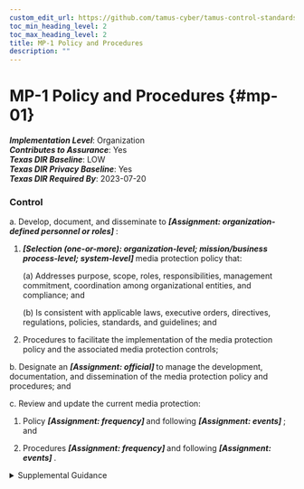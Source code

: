 ```yaml
---
custom_edit_url: https://github.com/tamus-cyber/tamus-control-standards/tree/main/content/tamus.edu/TAMUS_profile.yaml
toc_min_heading_level: 2
toc_max_heading_level: 2
title: MP-1 Policy and Procedures
description: ""
---
```


# MP-1 Policy and Procedures {#mp-01}

_**Implementation Level**_: Organization\
_**Contributes to Assurance**_: Yes\
_**Texas DIR Baseline**_: LOW\
_**Texas DIR Privacy Baseline**_: Yes\
_**Texas DIR Required By**_: 2023-07-20

### Control



a. Develop, document, and disseminate to <strong title="mp-1_prm_1"> <em>[Assignment: organization-defined personnel or roles]</em> </strong>:

1. <strong title="mp-01_odp.03"> <em>[Selection (one-or-more): organization-level; mission/business process-level; system-level]</em> </strong> media protection policy that:

    (a) Addresses purpose, scope, roles, responsibilities, management commitment, coordination among organizational entities, and compliance; and

    (b) Is consistent with applicable laws, executive orders, directives, regulations, policies, standards, and guidelines; and

2. Procedures to facilitate the implementation of the media protection policy and the associated media protection controls;

b. Designate an <strong title="mp-01_odp.04"> <em>[Assignment: official]</em> </strong> to manage the development, documentation, and dissemination of the media protection policy and procedures; and

c. Review and update the current media protection:

1. Policy <strong title="mp-01_odp.05"> <em>[Assignment: frequency]</em> </strong> and following <strong title="mp-01_odp.06"> <em>[Assignment: events]</em> </strong> ; and

2. Procedures <strong title="mp-01_odp.07"> <em>[Assignment: frequency]</em> </strong> and following <strong title="mp-01_odp.08"> <em>[Assignment: events]</em> </strong>.


<details><summary>Supplemental Guidance</summary>Media protection policy and procedures address the controls in the MP family that are implemented within systems and organizations. The risk management strategy is an important factor in establishing such policies and procedures. Policies and procedures contribute to security and privacy assurance. Therefore, it is important that security and privacy programs collaborate on the development of media protection policy and procedures. Security and privacy program policies and procedures at the organization level are preferable, in general, and may obviate the need for mission- or system-specific policies and procedures. The policy can be included as part of the general security and privacy policy or be represented by multiple policies that reflect the complex nature of organizations. Procedures can be established for security and privacy programs, for mission or business processes, and for systems, if needed. Procedures describe how the policies or controls are implemented and can be directed at the individual or role that is the object of the procedure. Procedures can be documented in system security and privacy plans or in one or more separate documents. Events that may precipitate an update to media protection policy and procedures include assessment or audit findings, security incidents or breaches, or changes in applicable laws, executive orders, directives, regulations, policies, standards, and guidelines. Simply restating controls does not constitute an organizational policy or procedure.</details>
